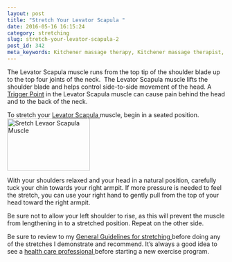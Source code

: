 ```yaml
---
layout: post
title: "Stretch Your Levator Scapula "
date: 2016-05-16 16:15:24
category: stretching
slug: stretch-your-levator-scapula-2
post_id: 342
meta_keywords: Kitchener massage therapy, Kitchener massage therapist, massage therapist Kitchener , massage therapy Kitchener, Kitchener registered massage therapy, Kitchener registered massage therapist, registered massage therapist Kitchener , registered massage therapy Kitchener, Deep tissue massage, massage, sports massage, Kitchener sports massage, massage therapy, massage therapist, registered massage therapist, registered massage therapy, stretch, stretching, how to stretch levator, levator muscle, levator scapula
---
```

<p>The Levator Scapula muscle runs from the top tip of the shoulder blade up to the top four joints of the neck.  The Levator Scapula muscle lifts the shoulder blade and helps control side-to-side movement of the head. A <a title="Trigger Points and Trigger Point Therapy" href="{{site.url}}/generalmassagetherapy/trigger-points-and-trigger-point-therapy/index.html">Trigger Point</a> in the Levator Scapula muscle can cause pain behind the head and to the back of the neck.

</p>

<p>To stretch your <a href="{{site.url}}/generalmassagetherapy/tension-headaches-3/index.html">Levator Scapula </a>muscle, begin in a seated position. <img class="fleft rightmargin-sm leftmargin-sm" alt="Sretch Levaor Scapula Muscle" src="{{site.url}}/wp-content/uploads/2014/01/levator-stretch-pic.jpg" width="191" height="120"/></p>

<p>With your shoulders relaxed and your head in a natural position, carefully tuck your chin towards your right armpit. If more pressure is needed to feel the stretch, you can use your right hand to gently pull from the top of your head toward the right armpit.</p>

<p>Be sure not to allow your left shoulder to rise, as this will prevent the muscle from lengthening in to a stretched position. Repeat on the other side.</p>

<p>Be sure to review to my <a href="{{site.url}}/stretching/general-guidelines-for-stretching/index.html">General Guidelines for stretching </a>before doing any of the stretches I demonstrate and recommend. It’s always a good idea to see a <a href="{{site.url}}/generalmassagetherapy/governance-of-massage-therapy/index.html">health care professional </a>before starting a new exercise program.</p>

